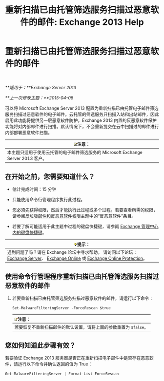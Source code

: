 ﻿---
title: '重新扫描已由托管筛选服务扫描过恶意软件的邮件: Exchange 2013 Help'
TOCTitle: 重新扫描已由托管筛选服务扫描过恶意软件的邮件
ms:assetid: ad3b6f65-6399-4a4b-8679-2e4f7f74bbbe
ms:mtpsurl: https://technet.microsoft.com/zh-cn/library/JJ150548(v=EXCHG.150)
ms:contentKeyID: 50491296
ms.date: 01/11/2018
mtps_version: v=EXCHG.150
ms.translationtype: HT
---

# 重新扫描已由托管筛选服务扫描过恶意软件的邮件

 

_**适用于：**Exchange Server 2013_

_**上一次修改主题：**2015-04-08_

可以将 Microsoft Exchange Server 2013 配置为重新扫描已由托管电子邮件筛选服务扫描过恶意软件的电子邮件。云托管的筛选服务只扫描入站和出站邮件，因此启用此功能将提供另一层恶意软件防护。Exchange 2013 内置的反恶意软件保护功能将对内部邮件进行扫描。默认情况下，不会重新提交在云中扫描过的邮件进行内部部署恶意软件扫描。

<table>
<thead>
<tr class="header">
<th><img src="images/Bb124558.note(EXCHG.150).gif" title="注意" alt="注意" />注意：</th>
</tr>
</thead>
<tbody>
<tr class="odd">
<td>本主题只适用于使用云托管的电子邮件筛选服务的 Microsoft Exchange Server 2013 客户。</td>
</tr>
</tbody>
</table>


## 在开始之前，您需要知道什么？

  - 估计完成时间：15 分钟

  - 只能使用命令行管理程序执行此过程。

  - 您必须先获得权限，然后才能执行此过程或多个过程。若要查看所需的权限，请参阅[反垃圾邮件和反恶意软件权限](anti-spam-and-anti-malware-permissions-exchange-2013-help.md)主题中的“反恶意软件”条目。

  - 若要了解可能适用于此主题中过程的键盘快捷键，请参阅 [Exchange 管理中心内的键盘快捷键](keyboard-shortcuts-in-the-exchange-admin-center-exchange-online-protection-help.md)。

<table>
<thead>
<tr class="header">
<th><img src="images/Bb124558.tip(EXCHG.150).gif" title="提示" alt="提示" />提示：</th>
</tr>
</thead>
<tbody>
<tr class="odd">
<td>遇到问题了吗？请在 Exchange 论坛中寻求帮助。 请访问以下论坛：<a href="https://go.microsoft.com/fwlink/p/?linkid=60612">Exchange Server</a>、 <a href="https://go.microsoft.com/fwlink/p/?linkid=267542">Exchange Online</a> 或 <a href="https://go.microsoft.com/fwlink/p/?linkid=285351">Exchange Online Protection</a>。</td>
</tr>
</tbody>
</table>


## 使用命令行管理程序重新扫描已由托管筛选服务扫描过恶意软件的邮件

1.  若要重新扫描已由托管筛选服务扫描过恶意软件的邮件，请运行以下命令：
    
        Set-MalwareFilteringServer -ForceRescan $true
    
    <table>
    <thead>
    <tr class="header">
    <th><img src="images/Bb124558.note(EXCHG.150).gif" title="注意" alt="注意" />注意：</th>
    </tr>
    </thead>
    <tbody>
    <tr class="odd">
    <td>若要恢复不重新扫描邮件的默认设置，请将上面的参数重置为 <code>$false</code>。</td>
    </tr>
    </tbody>
    </table>


## 您如何知道此步骤有效？

若要验证 Exchange 2013 服务器是否正在重新扫描电子邮件中是否存在恶意软件，请运行以下命令并确认返回的值为 True：

    Get-MalwareFilteringServer | Format-List ForceRescan

